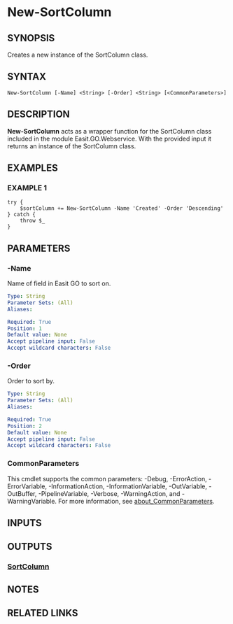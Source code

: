 # New-SortColumn

## SYNOPSIS
Creates a new instance of the SortColumn class.

## SYNTAX

```
New-SortColumn [-Name] <String> [-Order] <String> [<CommonParameters>]
```

## DESCRIPTION
**New-SortColumn** acts as a wrapper function for the SortColumn class included in the module Easit.GO.Webservice.
With the provided input it returns an instance of the SortColumn class.

## EXAMPLES

### EXAMPLE 1
```
try {
    $sortColumn += New-SortColumn -Name 'Created' -Order 'Descending'
} catch {
    throw $_
}
```

## PARAMETERS

### -Name
Name of field in Easit GO to sort on.

```yaml
Type: String
Parameter Sets: (All)
Aliases:

Required: True
Position: 1
Default value: None
Accept pipeline input: False
Accept wildcard characters: False
```

### -Order
Order to sort by.

```yaml
Type: String
Parameter Sets: (All)
Aliases:

Required: True
Position: 2
Default value: None
Accept pipeline input: False
Accept wildcard characters: False
```

### CommonParameters
This cmdlet supports the common parameters: -Debug, -ErrorAction, -ErrorVariable, -InformationAction, -InformationVariable, -OutVariable, -OutBuffer, -PipelineVariable, -Verbose, -WarningAction, and -WarningVariable. For more information, see [about_CommonParameters](http://go.microsoft.com/fwlink/?LinkID=113216).

## INPUTS

## OUTPUTS

### [SortColumn](https://docs.easitgo.com/techspace/psmodules/gowebservice/abouttopics/sortcolumn/)
## NOTES

## RELATED LINKS
